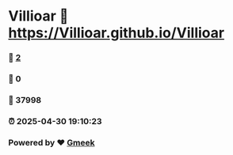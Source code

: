 # Villioar :link: https://Villioar.github.io/Villioar 
### :page_facing_up: [2](https://Villioar.github.io/Villioar/tag.html) 
### :speech_balloon: 0 
### :hibiscus: 37998 
### :alarm_clock: 2025-04-30 19:10:23 
### Powered by :heart: [Gmeek](https://github.com/Meekdai/Gmeek)
